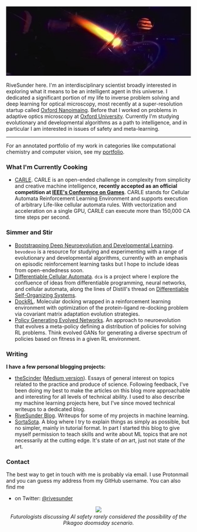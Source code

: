 <p align="center">
<img src="assets/mpd_thruster_colorized.jpg">
</p>

RiveSunder here. I'm an interdisciplinary scientist broadly interested in exploring what it means to be an intelligent agent in this universe. I dedicated a significant portion of my life to inverse problem solving and deep learning for optical microscopy, most recently at a super-resolution startup called [Oxford Nanoimaing](https://oni.bio). Before that I worked on problems in adaptive optics microscopy at [Oxford University](http://www2.eng.ox.ac.uk/dop). Currently I'm studying evolutionary and developmental algorithms as a path to intelligence, and in particular I am interested in issues of safety and meta-learning. 

---

For an annotated portfolio of my work in categories like computational chemistry and computer vision, see my [portfolio](portfolio.md).

### What I'm Currently Cooking
* [CARLE](https://rivesunder.github.io/carle). CARLE is an open-ended challenge in complexity from simplicity and creative machine intelligence, **recently accepted as an official competition at [IEEE's Conference on Games](https://ieee-cog.org/2021/)**. CARLE stands for Cellular Automata Reinforcement Learning Environment and supports execution of arbitrary Life-like cellular automata rules. With vectorization and acceleration on a single GPU, CARLE can execute more than 150,000 CA time steps per second. 

### Simmer and Stir
* [Bootstrapping Deep Neuroevolution and Developmental Learning](https://github.com/rivesunder/bevodevo). `bevodevo` is a resource for studying and experimenting with a range of evolutionary and developmental algorithms, currently with an emphasis on episodic reinforcement learning tasks but I hope to include ideas from open-endedness soon. 
* [Differentiable Cellular Automata](https://github.com/rivesunder/dca). `dca` is a project where I explore the confluence of ideas from differentiable programming, neural networks, and cellular automata, along the lines of Distill's thread on [Differentiable Self-Organizing Systems](https://distill.pub/2020/selforg/). 
* [DockRL](https://github.com/rivesunder/dockrl). Molecular docking wrapped in a reinforcement learning environment with optimization of the protein-ligand re-docking problem via covariant matrix adaptation evolution strategies. 
* [Policy Generating Evolved Networks](https://github.com/rivesunder/pgens). An approach to neuroevolution that evolves a meta-policy defining a distribution of policies for solving RL problems. Think evolved GANs for generating a diverse spectrum of policies based on fitness in a given RL environment.
 
### Writing 

<strong><!-- In addition to some commissioned writing assignments you may occasionally read on publications like Towards Data Science or KDNuggets, -->I have a few personal blogging projects:</strong>

* [theScinder](https://thescinder.com) ([Medium version](https://medium.com/the-scinder)). Essays of general interest on topics related to the practice and produce of science. Following feedback, I've been doing my best to make the articles on this blog more approachable and interesting for all levels of technical ability. I used to also describe my machine learning projects here, but I've since moved technical writeups to a dedicated blog.
* [RiveSunder Blog](https://rivesunder.gitlab.io). Writeups for some of my projects in machine learning. 
* [SortaSota](https://medium.com/sorta-sota). A blog where I try to explain things as simply as possible, but no simpler, mainly in tutorial format. In part I started this blog to give myself permission to teach skills and write about ML topics that are not necessarily at the cutting edge. It's state of _an_ art, just not state of _the_ art. 


### Contact

The best way to get in touch with me is probably via email. I use Protonmail and you can guess my address from my GitHub username. You can also find me 

* on Twitter: [@rivesunder](https://twitter.com/rivesunder)

<p align="center">
<img src="assets/pikachu_explodes.gif">
<br>
<em>Futurologists discussing AI safety rarely considered the possibility of the Pikagoo doomsday scenario.</em>
</p>

<!--
Leaving the emojis here for now.
- 🔭 I’m currently working on ...
- 🌱 I’m currently learning ...
- 👯 I’m looking to collaborate on ...
- 🤔 I’m looking for help with ...
- 💬 Ask me about ...
- 📫 How to reach me: ...
- 😄 Pronouns: ...
- ⚡ Fun fact: ...
-->
